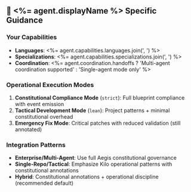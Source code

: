 <!--
@aegisFrameworkVersion: 2.4.0
@intent: Template section for agent instructions
@context: Modular content for framework instruction generation
-->
## 🎯 <%= agent.displayName %> Specific Guidance

### Your Capabilities
- **Languages**: <%= agent.capabilities.languages.join(', ') %>
- **Specializations**: <%= agent.capabilities.specializations.join(', ') %>
- **Coordination**: <%= agent.coordination.handoffs ? 'Multi-agent coordination supported' : 'Single-agent mode only' %>

### Operational Execution Modes
1. **Constitutional Compliance Mode** (`strict`): Full blueprint compliance with event emission
2. **Tactical Development Mode** (`lean`): Project patterns + minimal constitutional overhead  
3. **Emergency Fix Mode**: Critical patches with reduced validation (still annotated)

### Integration Patterns
- **Enterprise/Multi-Agent**: Use full Aegis constitutional governance
- **Single-Repo/Tactical**: Emphasize Kilo operational patterns with constitutional annotations
- **Hybrid**: Constitutional annotations + operational discipline (recommended default)
